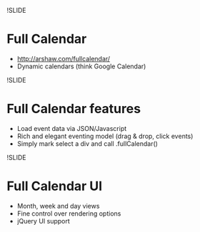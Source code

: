 !SLIDE

# Full Calendar #

 * <a href="http://arshaw.com/fullcalendar/">http://arshaw.com/fullcalendar/</a>
 * Dynamic calendars (think Google Calendar)

!SLIDE

# Full Calendar features #

 * Load event data via JSON/Javascript
 * Rich and elegant eventing model (drag & drop, click events)
 * Simply mark select a div and call .fullCalendar()

!SLIDE

# Full Calendar UI #

 * Month, week and day views
 * Fine control over rendering options
 * jQuery UI support